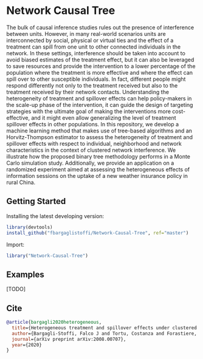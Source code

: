 # Network Causal Tree

The bulk of causal inference studies rules out the presence of interference between units. However, in many real-world scenarios units are interconnected by social, physical or virtual ties and the effect of a treatment can spill from one unit to other connected individuals in the network. In these settings, interference should be taken into account to avoid biased estimates of the treatment effect, but it can also be leveraged to save resources and provide the intervention to a lower percentage of the population where the treatment is more effective and where the effect can spill over to other susceptible individuals. In fact, different people might respond differently not only to the treatment received but also to the treatment received by their network contacts. Understanding the heterogeneity of treatment and spillover effects can help policy-makers in the scale-up phase of the intervention, it can guide the design of targeting strategies with the ultimate goal of making the interventions more cost-effective, and it might even allow generalizing the level of treatment spillover effects in other populations. In this repository, we develop a machine learning method that makes use of tree-based algorithms and an Horvitz-Thompson estimator to assess the heterogeneity of treatment and spillover effects with respect to individual, neighborhood and network characteristics in the context of clustered network interference. We illustrate how the proposed binary tree methodology performs in a Monte Carlo simulation study. Additionally, we provide an application on a randomized experiment aimed at assessing the heterogeneous effects of information sessions on the uptake of a new weather insurance policy in rural China.

## Getting Started

Installing the latest developing version: 

```r
library(devtools)
install_github("fbargaglistoffi/Network-Causal-Tree", ref="master")
```

Import:

```r
library("Network-Causal-Tree")
```

## Examples

[TODO]

## Cite

```bibtex
@article{bargagli2020heterogeneous,
  title={Heterogeneous treatment and spillover effects under clustered network interference},
  author={Bargagli-Stoffi, Falco J and Tortu, Costanza and Forastiere, Laura},
  journal={arXiv preprint arXiv:2008.00707},
  year={2020}
}
```

